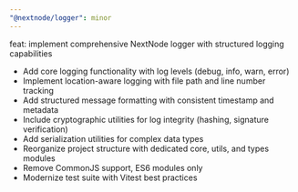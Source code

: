 ```yaml
---
"@nextnode/logger": minor
---
```


feat: implement comprehensive NextNode logger with structured logging capabilities

- Add core logging functionality with log levels (debug, info, warn, error)
- Implement location-aware logging with file path and line number tracking
- Add structured message formatting with consistent timestamp and metadata
- Include cryptographic utilities for log integrity (hashing, signature verification)
- Add serialization utilities for complex data types
- Reorganize project structure with dedicated core, utils, and types modules
- Remove CommonJS support, ES6 modules only
- Modernize test suite with Vitest best practices